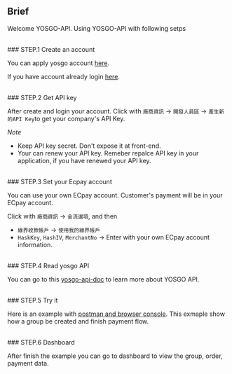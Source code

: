 ## Brief

Welcome YOSGO-API. Using YOSGO-API with following setps

</br>
### STEP.1 Create an account

You can apply yosgo account [here](https://dashboard.yosgo.com/signup).

If you have account already login [here](https://dashboard.yosgo.com/login).

</br>
### STEP.2 Get API key

After create and login your account. Click with `廠商資訊` -> `開發人員區` -> `產生新的API Key`to get your company's API Key.

*Note*
* Keep API key secret. Don't expose it at front-end.
* Your can renew your API key. Remeber repalce API key in your application, if you have renewed your API key.

</br>
### STEP.3 Set your Ecpay account

You can use your own ECpay account. Customer's payment will be in your ECpay account.

Click with `廠商資訊` -> `金流選項`, and then 
* `綠界收款帳戶` -> `使用我的綠界帳戶`
* `HaskKey`, `HashIV`, `MerchantNo` -> Enter with your own ECpay account information.

</br>
### STEP.4 Read yosgo API

You can go to this [yosgo-api-doc](https://github.com/yosgo-open-source/bonyo-yosgo/blob/master/API.md) to learn more about YOSGO API.

</br>
### STEP.5 Try it

Here is an example with [postman and browser console](https://github.com/yosgo-open-source/bonyo-yosgo/blob/master/Postman-example.md). This exmaple show how a group be created and finish payment flow.

</br>
### STEP.6 Dashboard

After finish the example you can go to dashboard to view the group, order, payment data.



